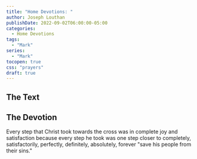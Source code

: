 ```yaml
---
title: "Home Devotions: "
author: Joseph Louthan
publishDate: 2022-09-02T06:00:00-05:00
categories:
  - Home Devotions
tags:
  - "Mark"
series:
  - "Mark"
tocopen: true
css: "prayers"
draft: true
---
```

## The Text



## The Devotion



Every step that Christ took towards the cross was in complete joy and satisfaction because every step he took was one step closer to completely, satisfactorily, perfectly, definitely, absolutely, forever "save his people from their sins."
